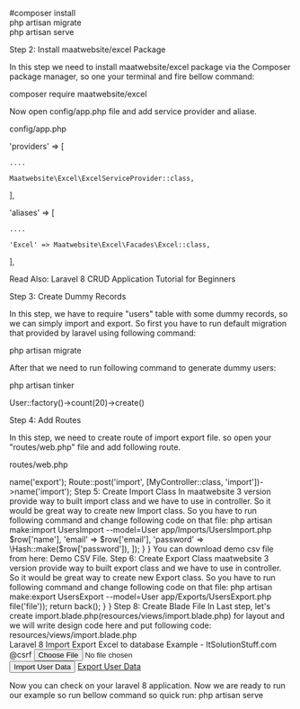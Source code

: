 #composer install
</br>
php artisan migrate
</br>
php artisan serve


Step 2: Install maatwebsite/excel Package

In this step we need to install maatwebsite/excel package via the Composer package manager, so one your terminal and fire bellow command:

composer require maatwebsite/excel

Now open config/app.php file and add service provider and aliase.

config/app.php

'providers' => [

	....

	Maatwebsite\Excel\ExcelServiceProvider::class,

],

'aliases' => [

	....

	'Excel' => Maatwebsite\Excel\Facades\Excel::class,

],

Read Also: Laravel 8 CRUD Application Tutorial for Beginners

Step 3: Create Dummy Records

In this step, we have to require "users" table with some dummy records, so we can simply import and export. So first you have to run default migration that provided by laravel using following command:

php artisan migrate

After that we need to run following command to generate dummy users:

php artisan tinker

User::factory()->count(20)->create()

Step 4: Add Routes

In this step, we need to create route of import export file. so open your "routes/web.php" file and add following route.

routes/web.php

<?php

  

use Illuminate\Support\Facades\Route;

    

use App\Http\Controllers\MyController;

  

/*

|--------------------------------------------------------------------------

| Web Routes

|--------------------------------------------------------------------------

|

| Here is where you can register web routes for your application. These

| routes are loaded by the RouteServiceProvider within a group which

| contains the "web" middleware group. Now create something great!

|

*/

  

Route::get('importExportView', [MyController::class, 'importExportView']);

Route::get('export', [MyController::class, 'export'])->name('export');

Route::post('import', [MyController::class, 'import'])->name('import');

Step 5: Create Import Class

In maatwebsite 3 version provide way to built import class and we have to use in controller. So it would be great way to create new Import class. So you have to run following command and change following code on that file:

php artisan make:import UsersImport --model=User

app/Imports/UsersImport.php

<?php

  

namespace App\Imports;

  

use App\Models\User;

use Maatwebsite\Excel\Concerns\ToModel;

use Maatwebsite\Excel\Concerns\WithHeadingRow;

  

class UsersImport implements ToModel, WithHeadingRow

{

    /**

    * @param array $row

    *

    * @return \Illuminate\Database\Eloquent\Model|null

    */

    public function model(array $row)

    {

        return new User([

            'name'     => $row['name'],

            'email'    => $row['email'], 

            'password' => \Hash::make($row['password']),

        ]);

    }

}

You can download demo csv file from here: Demo CSV File.

Step 6: Create Export Class

maatwebsite 3 version provide way to built export class and we have to use in controller. So it would be great way to create new Export class. So you have to run following command and change following code on that file:

php artisan make:export UsersExport --model=User

app/Exports/UsersExport.php

<?php

  

namespace App\Exports;

  

use App\Models\User;

use Maatwebsite\Excel\Concerns\FromCollection;

  

class UsersExport implements FromCollection

{

    /**

    * @return \Illuminate\Support\Collection

    */

    public function collection()

    {

        return User::all();

    }

}

Step 7: Create Controller

In this step, now we should create new controller as MyController in this path "app/Http/Controllers/MyController.php". this controller will manage all importExportView, export and import request and return response, so put bellow content in controller file:

app/Http/Controllers/MyController.php

<?php

     

namespace App\Http\Controllers;

    

use Illuminate\Http\Request;

use App\Exports\UsersExport;

use App\Imports\UsersImport;

use Maatwebsite\Excel\Facades\Excel;

    

class MyController extends Controller

{

    /**

    * @return \Illuminate\Support\Collection

    */

    public function importExportView()

    {

       return view('import');

    }

     

    /**

    * @return \Illuminate\Support\Collection

    */

    public function export() 

    {

        return Excel::download(new UsersExport, 'users.xlsx');

    }

     

    /**

    * @return \Illuminate\Support\Collection

    */

    public function import() 

    {

        Excel::import(new UsersImport,request()->file('file'));

             

        return back();

    }

}

Step 8: Create Blade File

In Last step, let's create import.blade.php(resources/views/import.blade.php) for layout and we will write design code here and put following code:

resources/views/import.blade.php

<!DOCTYPE html>

<html>

<head>

    <title>Laravel 8 Import Export Excel to database Example - ItSolutionStuff.com</title>

    <link rel="stylesheet" href="https://cdnjs.cloudflare.com/ajax/libs/twitter-bootstrap/4.1.3/css/bootstrap.min.css" />

</head>

<body>

   

<div class="container">

    <div class="card bg-light mt-3">

        <div class="card-header">

            Laravel 8 Import Export Excel to database Example - ItSolutionStuff.com

        </div>

        <div class="card-body">

            <form action="{{ route('import') }}" method="POST" enctype="multipart/form-data">

                @csrf

                <input type="file" name="file" class="form-control">

                <br>

                <button class="btn btn-success">Import User Data</button>

                <a class="btn btn-warning" href="{{ route('export') }}">Export User Data</a>

            </form>

        </div>

    </div>

</div>

   

</body>

</html>

Now you can check on your laravel 8 application.

Now we are ready to run our example so run bellow command so quick run:

php artisan serve

